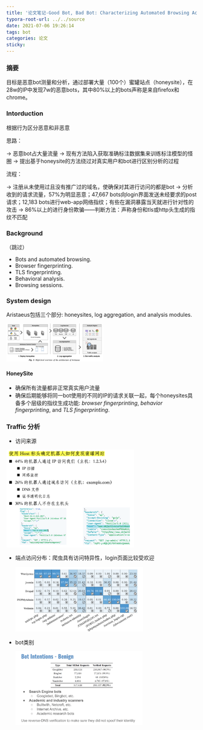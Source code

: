 ```yaml
---
title: '论文笔记-Good Bot, Bad Bot: Characterizing Automated Browsing Activity'
typora-root-url: ../../source
date: 2021-07-06 19:26:14
tags: bot
categories: 论文
sticky:
---
```


### 摘要

目标是恶意bot测量和分析，通过部署大量（100个）蜜罐站点（honeysite），在28w的IP中发现7w的恶意bots，其中80%以上的bots声称是来自firefox和chrome。

### Intorduction

根据行为区分恶意和非恶意

思路：

-> 恶意bot占大量流量
-> 现有方法陷入获取准确标注数据集来训练标注模型的怪圈
-> 提出基于honeysite的方法绕过对真实用户和bot进行区别分析的过程

流程：

-> 注册从未使用过且没有推广过的域名，使确保对其进行访问的都是bot
-> 分析收到的请求流量，57%为明显恶意；47,667 bots向login界面发送未经要求的post请求；12,183 bots进行web-app网络指纹；有些在漏洞暴露当天就进行针对性的攻击
-> 86%以上的进行身份欺骗——判断方法：声称身份和tls或http头生成的指纹不匹配 

### Background

（跳过）

- Bots and automated browsing.
- Browser fingerprinting.
- TLS fingerprinting. 
- Behavioral analysis.
- Browsing sessions.

### System design

 Aristaeus包括三个部分: honeysites, log aggregation, and analysis modules. 

<img src="/images/%E8%AE%BA%E6%96%87%E7%AC%94%E8%AE%B0-Good-Bot-Bad-Bot-Characterizing-Automated-Browsing-Activity/image-20210706195410678.png" alt="image-20210706195410678" style="zoom: 25%;" />

#### HoneySite

- 确保所有流量都非正常真实用户流量
- 确保后期能够将同一bot使用的不同的IP的请求关联一起，每个honeysites具备多个层级的指纹生成功能: 
  *browser fingerprinting*, *behavior fingerprinting*, and *TLS fingerprinting*. 

### Traffic 分析

- 访问来源

<img src="/images/%E8%AE%BA%E6%96%87%E7%AC%94%E8%AE%B0-Good-Bot-Bad-Bot-Characterizing-Automated-Browsing-Activity/image-20210706201404523.png" alt="image-20210706201404523" style="zoom:33%;" />

- 端点访问分布：爬虫具有访问特异性，login页面比较受欢迎

  <img src="/images/%E8%AE%BA%E6%96%87%E7%AC%94%E8%AE%B0-Good-Bot-Bad-Bot-Characterizing-Automated-Browsing-Activity/image-20210706201832200.png" alt="image-20210706201832200" style="zoom:33%;" />

- bot类别

  <img src="/images/%E8%AE%BA%E6%96%87%E7%AC%94%E8%AE%B0-Good-Bot-Bad-Bot-Characterizing-Automated-Browsing-Activity/image-20210706202222376.png" alt="image-20210706202222376" style="zoom:33%;" />

